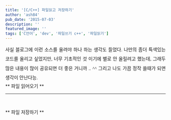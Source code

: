 ```yaml
---
title: '[C/C++] 파일읽고 저장하기'
author: 'ash84'
pub_date: '2015-07-03'
description: ''
featured_image: ''
tags: ['C언어', 'dev', '파일쓰기 c++', '파일읽기']
---
```



<div></div><div><div style="line-height: 2; text-align: justify; "><span style="font-family: Dotum; "><span style="font-size: 11pt; ">사실 블로그에 이런 소스를 올려야 하나 하는 생각도 들었다. 나만의 좀더 특색있는 코드를 올리고 싶었지만, 너무 기초적인 것 이기에 별로 안 올릴려고 했는데, 그래두 많은 내용이 많이 공유되면 더 좋은 거니까 .. ^^ 그리고 나도 가끔 정작 쓸때가 되면 생각이 안난다능. </span></span></div><span style="font-size: 11pt; ">  
</span>

<div style="line-height: 2; text-align: justify; "><span style="font-size: 11pt; ">  
</span>  
<span style="font-size: 11pt; ">  
</span></div><span style="font-size: 11pt; "></span>

  
<span style="font-size: 11pt; ">  
</span>**<span style="font-size: 11pt; ">  
 파일 읽어오기 </span>**

****

<script src="https://gist.github.com/3260886.js"></script>

**<span style="font-size: 11pt; ">  
</span>**

<span style="font-size: 11pt; ">  
</span>**<span style="font-size: 11pt; ">  
 파일 저장하기  
</span>**

<script src="https://gist.github.com/3260891.js"></script>

</div>


